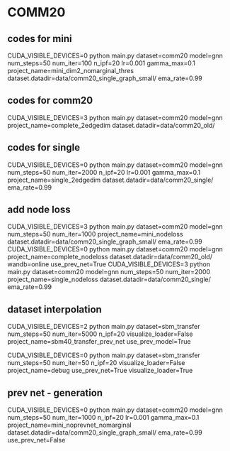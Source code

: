 
# COMM20
## codes for mini
CUDA_VISIBLE_DEVICES=0 python main.py dataset=comm20 model=gnn num_steps=50 num_iter=100 n_ipf=20 lr=0.001 gamma_max=0.1 project_name=mini_dim2_nomarginal_thres dataset.datadir=data/comm20_single_graph_small/ ema_rate=0.99

## codes for comm20
CUDA_VISIBLE_DEVICES=3 python main.py dataset=comm20 model=gnn project_name=complete_2edgedim dataset.datadir=data/comm20_old/

## codes for single
CUDA_VISIBLE_DEVICES=0 python main.py dataset=comm20 model=gnn num_steps=50 num_iter=2000 n_ipf=20 lr=0.001 gamma_max=0.1 project_name=single_2edgedim dataset.datadir=data/comm20_single/ ema_rate=0.99


## add node loss
CUDA_VISIBLE_DEVICES=3 python main.py dataset=comm20 model=gnn num_steps=50 num_iter=1000 project_name=mini_nodeloss dataset.datadir=data/comm20_single_graph_small/ ema_rate=0.99
CUDA_VISIBLE_DEVICES=0 python main.py dataset=comm20 model=gnn project_name=complete_nodeloss dataset.datadir=data/comm20_old/ wandb=online use_prev_net=True
CUDA_VISIBLE_DEVICES=3 python main.py dataset=comm20 model=gnn num_steps=50 num_iter=2000 project_name=single_nodeloss dataset.datadir=data/comm20_single/ ema_rate=0.99

## dataset interpolation
CUDA_VISIBLE_DEVICES=2 python main.py dataset=sbm_transfer num_steps=50 num_iter=5000 n_ipf=20 visualize_loader=False project_name=sbm40_transfer_prev_net use_prev_model=True

CUDA_VISIBLE_DEVICES=0 python main.py dataset=sbm_transfer num_steps=50 num_iter=50 n_ipf=20 visualize_loader=False project_name=debug use_prev_net=True visualize_loader=True

## prev net - generation
CUDA_VISIBLE_DEVICES=0 python main.py dataset=comm20 model=gnn num_steps=50 num_iter=1000 n_ipf=20 lr=0.001 gamma_max=0.1 project_name=mini_noprevnet_nomarginal dataset.datadir=data/comm20_single_graph_small/ ema_rate=0.99 use_prev_net=False
